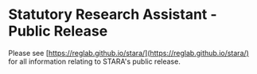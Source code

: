 # Statutory Research Assistant - Public Release

Please see [https://reglab.github.io/stara/](https://reglab.github.io/stara/) for all information relating to STARA's public release.
